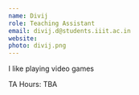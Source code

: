 ```yaml
---
name: Divij
role: Teaching Assistant
email: divij.d@students.iiit.ac.in
website:
photo: divij.png
---
```


I like playing video games

TA Hours: TBA
